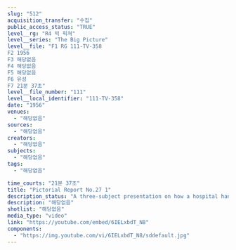 ```yaml
---
slug: "512"
acquisition_transfer: "수집"
public_access_status: "TRUE"
level__rg: "R4 빅 픽쳐"
level__series: "The Big Picture"
level__file: "F1 RG 111-TV-358
F2 1956
F3 해당없음
F4 해당없음
F5 해당없음
F6 유성
F7 21분 37초"
level__file_number: "111"
level__local_identifier: "111-TV-358"
date: "1956"
venues: 
  - "해당없음"
sources: 
  - "해당없음"
creators: 
  - "해당없음"
subjects: 
  - "해당없음"
tags: 
  - "해당없음"

time_courts: "21분 37초"
title: "Pictorial Report No.27 1"
description_status: "A three-subject presentation on how a hospital handles mass civilian casualties in natural disaster; Army engineers in role of disaster presentation; and the Army Engineers in a score of war and peacetime assignments."
description: "해당없음"
shotlist: "해당없음"
media_type: "video"
link: "https://youtube.com/embed/6IELxbdT_N8"
components: 
  - "https://img.youtube.com/vi/6IELxbdT_N8/sddefault.jpg"
---
```

